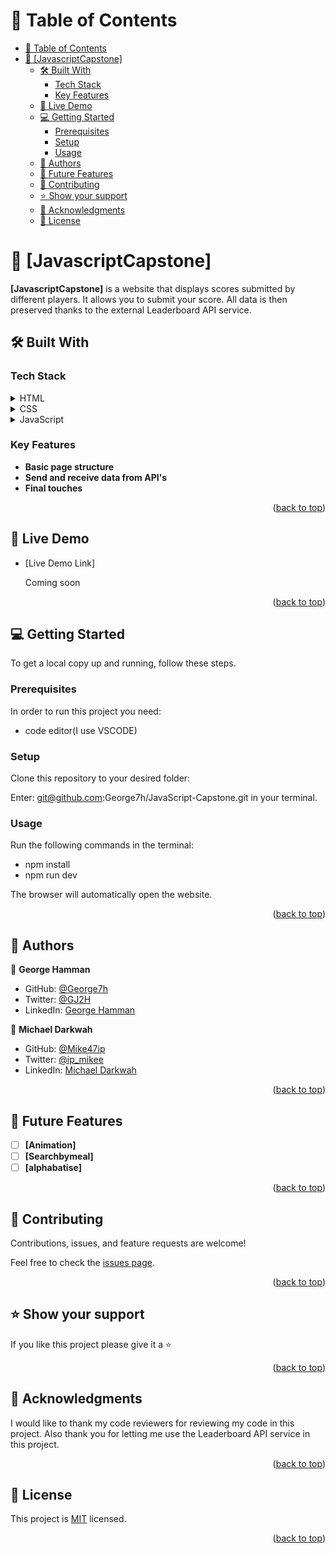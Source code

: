 <a name="readme-top"></a>


# 📗 Table of Contents

- [📗 Table of Contents](#-table-of-contents)
- [📖 \[JavascriptCapstone\] ](#-javascriptcapstone-)
  - [🛠 Built With ](#-built-with-)
    - [Tech Stack ](#tech-stack-)
    - [Key Features ](#key-features-)
  - [🚀 Live Demo ](#-live-demo-)
  - [💻 Getting Started ](#-getting-started-)
    - [Prerequisites](#prerequisites)
    - [Setup](#setup)
    - [Usage](#usage)
  - [👥 Authors ](#-authors-)
  - [🔭 Future Features ](#-future-features-)
  - [🤝 Contributing ](#-contributing-)
  - [⭐️ Show your support ](#️-show-your-support-)
  - [🙏 Acknowledgments ](#-acknowledgments-)
  - [📝 License ](#-license-)

<!-- PROJECT DESCRIPTION -->

# 📖 [JavascriptCapstone] <a name="about-project"></a>


**[JavascriptCapstone]** is a website that displays scores submitted by different players. It allows you to submit your score. All data is then preserved thanks to the external Leaderboard API service.

## 🛠 Built With <a name="built-with"></a>

### Tech Stack <a name="tech-stack"></a>

<details>
  <summary>HTML</summary>
  <ul>
    <li><a href="./index.html">Home page</a></li>
  </ul>
</details>

<details>
  <summary>CSS</summary>
  <ul>
    <li><a href="./index.css">Stylesheet</a></li>
  </ul>
</details>

<details>
<summary>JavaScript</summary>
  <ul>
    <li><a href="./index.js">JavaScript code</a></li>
  </ul>
</details>

<!-- Features -->

### Key Features <a name="key-features"></a>

- **Basic page structure**
- **Send and receive data from API's**
- **Final touches**

<p align="right">(<a href="#readme-top">back to top</a>)</p>

<!-- LIVE DEMO -->

## 🚀 Live Demo <a name="live-demo"></a>


- [Live Demo Link]<p>Coming soon</p>

<p align="right">(<a href="#readme-top">back to top</a>)</p>

<!-- GETTING STARTED -->

## 💻 Getting Started <a name="getting-started"></a>

To get a local copy up and running, follow these steps.

### Prerequisites

In order to run this project you need:

- code editor(I use VSCODE)

### Setup

Clone this repository to your desired folder:

Enter: git@github.com:George7h/JavaScript-Capstone.git in your terminal.


### Usage

Run the following commands in the terminal:

- npm install
- npm run dev

The browser will automatically open the website.

<p align="right">(<a href="#readme-top">back to top</a>)</p>

<!-- AUTHORS -->

## 👥 Authors <a name="authors"></a>

👤 **George Hamman**

- GitHub: [@George7h](https://github.com/George7h)
- Twitter: [@GJ2H](https://twitter.com/GJ2H)
- LinkedIn: [George Hamman](https://linkedin.com/in/george-hamman-95b98224b)

👤 **Michael Darkwah**

- GitHub: [@Mike47ip](https://github.com/Mike47ip)
- Twitter: [@ip_mikee](https://[twitter.com/ip_mikee])
- LinkedIn: [Michael Darkwah](https://[linkedin.com/in/michael-darkwah-81a039141])

<p align="right">(<a href="#readme-top">back to top</a>)</p>

<!-- FUTURE FEATURES -->

## 🔭 Future Features <a name="future-features"></a>

- [ ] **[Animation]**
- [ ] **[Searchbymeal]**
- [ ] **[alphabatise]**

<p align="right">(<a href="#readme-top">back to top</a>)</p>

<!-- CONTRIBUTING -->

## 🤝 Contributing <a name="contributing"></a>

Contributions, issues, and feature requests are welcome!

Feel free to check the [issues page](../../issues/).

<p align="right">(<a href="#readme-top">back to top</a>)</p>

<!-- SUPPORT -->

## ⭐️ Show your support <a name="support"></a>

If you like this project please give it a ⭐️

<p align="right">(<a href="#readme-top">back to top</a>)</p>

<!-- ACKNOWLEDGEMENTS -->

## 🙏 Acknowledgments <a name="acknowledgements"></a>

I would like to thank my code reviewers for reviewing my code in this project. Also thank you for letting me use the Leaderboard API service in this project.

<p align="right">(<a href="#readme-top">back to top</a>)</p>

<!-- LICENSE -->

## 📝 License <a name="license"></a>

This project is [MIT](./LICENSE) licensed.

<p align="right">(<a href="#readme-top">back to top</a>)</p>
